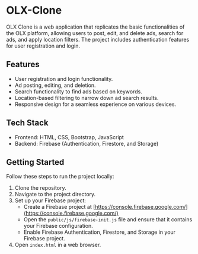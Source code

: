 # OLX-Clone

OLX Clone is a web application that replicates the basic functionalities of the OLX platform, allowing users to post, edit, and delete ads, search for ads, and apply location filters. The project includes authentication features for user registration and login.

## Features

- User registration and login functionality.
- Ad posting, editing, and deletion.
- Search functionality to find ads based on keywords.
- Location-based filtering to narrow down ad search results.
- Responsive design for a seamless experience on various devices.

## Tech Stack

- Frontend: HTML, CSS, Bootstrap, JavaScript
- Backend: Firebase (Authentication, Firestore, and Storage)

## Getting Started

Follow these steps to run the project locally:

1. Clone the repository.
2. Navigate to the project directory.
3. Set up your Firebase project:
   - Create a Firebase project at [https://console.firebase.google.com/](https://console.firebase.google.com/)
   - Open the `public/js/firebase-init.js` file and ensure that it contains your Firebase configuration.
   - Enable Firebase Authentication, Firestore, and Storage in your Firebase project.
4. Open `index.html` in a web browser.
